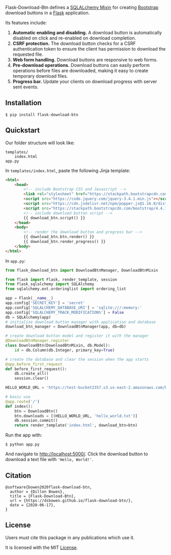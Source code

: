 Flask-Download-Btn defines a [SQLALchemy Mixin](https://docs.sqlalchemy.org/en/13/orm/extensions/declarative/mixins.html) for creating [Bootstrap](https://getbootstrap.com/) download buttons in a [Flask](https://palletsprojects.com/p/flask/) application.

Its features include:

1. **Automatic enabling and disabling.** A download button is automatically disabled on click and re-enabled on download completion.
2. **CSRF protection.** The download button checks for a CSRF authentication token to ensure the client has permission to download the requested file.
3. **Web form handling.** Download buttons are responsive to web forms.
4. **Pre-download operations.** Download buttons can easily perform operations before files are downloaded, making it easy to create temporary download files.
5. **Progress bar.** Update your clients on download progress with server sent events.

## Installation

```
$ pip install flask-download-btn
```

## Quickstart

Our folder structure will look like:

```
templates/
    index.html
app.py
```

In `templates/index.html`, paste the following Jinja template:

```html
<html>
    <head>
        <!-- include Bootstrap CSS and Javascript -->
        <link rel="stylesheet" href="https://stackpath.bootstrapcdn.com/bootstrap/4.4.1/css/bootstrap.min.css">
        <script src="https://code.jquery.com/jquery-3.4.1.min.js"></script>
        <script src="https://cdn.jsdelivr.net/npm/popper.js@1.16.0/dist/umd/popper.min.js"></script>
        <script src="https://stackpath.bootstrapcdn.com/bootstrap/4.4.1/js/bootstrap.min.js"></script>
        <!-- include download button script -->
        {{ download_btn.script() }}
    </head>
    <body>
        <!-- render the download button and progress bar -->
        {{ download_btn.btn.render() }}
        {{ download_btn.render_progress() }}
    </body>
</html>
```

In `app.py`:

```python
from flask_download_btn import DownloadBtnManager, DownloadBtnMixin

from flask import Flask, render_template, session
from flask_sqlalchemy import SQLAlchemy
from sqlalchemy.ext.orderinglist import ordering_list

app = Flask(__name__)
app.config['SECRET_KEY'] = 'secret'
app.config['SQLALCHEMY_DATABASE_URI'] = 'sqlite:///:memory:'
app.config['SQLALCHEMY_TRACK_MODIFICATIONS'] = False
db = SQLAlchemy(app)
# initialize download button manager with application and database
download_btn_manager = DownloadBtnManager(app, db=db)

# create download button model and register it with the manager
@DownloadBtnManager.register
class DownloadBtn(DownloadBtnMixin, db.Model):
    id = db.Column(db.Integer, primary_key=True)

# create the database and clear the session when the app starts
@app.before_first_request
def before_first_request():
    db.create_all()
    session.clear()

HELLO_WORLD_URL = 'https://test-bucket2357.s3.us-east-2.amazonaws.com/hello_world.txt'

# basic use
@app.route('/')
def index():
    btn = DownloadBtn()
    btn.downloads = [(HELLO_WORLD_URL, 'hello_world.txt')]
    db.session.commit()
    return render_template('index.html', download_btn=btn)
```

Run the app with:

```
$ python app.py
```

And navigate to <http://localhost:5000/>. Click the download button to download a text file with `'Hello, World!'`.

## Citation

```
@software{bowen2020flask-download-btn,
  author = {Dillon Bowen},
  title = {Flask-Download-Btn},
  url = {https://dsbowen.github.io/flask-download-btn/},
  date = {2020-06-17},
}
```

## License

Users must cite this package in any publications which use it.

It is licensed with the MIT [License](https://github.com/dsbowen/flask-download-btn/blob/master/LICENSE).